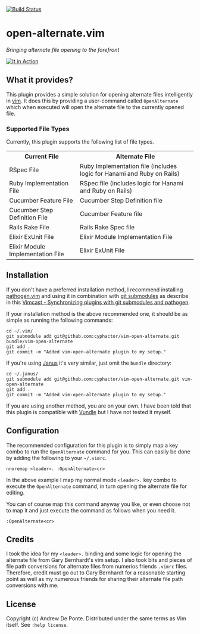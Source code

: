 [![Build Status](https://travis-ci.org/cyphactor/vim-open-alternate.svg?branch=master)](https://travis-ci.org/cyphactor/vim-open-alternate)

# open-alternate.vim

*Bringing alternate file opening to the forefront*

[![It in Action](/images/vim-open-alternate-intro-screenshot.png?raw=true)](https://vimeo.com/66043605)

## What it provides?

This plugin provides a simple solution for opening alternate files
intelligently in [vim](http://www.vim.org). It does this by providing a
user-command called `OpenAlternate` which when executed will open the
alternate file to the currently opened file.

### Supported File Types

Currently, this plugin supports the following list of file types.

<table>
  <tr>
    <th>
      Current File
    </th>
    <th>
      Alternate File
    </th>
  </tr>
  <tr>
    <td>
      RSpec File
    </td>
    <td>
      Ruby Implementation file (includes logic for Hanami and Ruby on Rails)
    </td>
  </tr>
  <tr>
    <td>
      Ruby Implementation File
    </td>
    <td>
      RSpec file (includes logic for Hanami and Ruby on Rails)
    </td>
  </tr>
  <tr>
    <td>
      Cucumber Feature File
    </td>
    <td>
      Cucumber Step Definition file
    </td>
  </tr>
  <tr>
    <td>
      Cucumber Step Definition File
    </td>
    <td>
      Cucumber Feature file
    </td>
  </tr>
  <tr>
    <td>
      Rails Rake File
    </td>
    <td>
      Rails Rake Spec file
    </td>
  </tr>
  <tr>
    <td>
      Elixir ExUnit File
    </td>
    <td>
      Elixir Module Implementation File
    </td>
  </tr>
  <tr>
    <td>
      Elixir Module Implementation File
    </td>
    <td>
      Elixir ExUnit File
    </td>
  </tr>
</table>

## Installation

If you don't have a preferred installation method, I recommend installing
[pathogen.vim](https://github.com/tpope/vim-pathogen) and using it in
combination with [git
submodules](http://git-scm.com/book/en/Git-Tools-Submodules) as describe in
this [Vimcast - Synchronizing plugins with git submodules and
pathogen](http://vimcasts.org/episodes/synchronizing-plugins-with-git-submodules-and-pathogen/).

If your installation method is the above recommended one, it should be as
simple as running the following commands:

    cd ~/.vim/
    git submodule add git@github.com:cyphactor/vim-open-alternate.git bundle/vim-open-alternate
    git add .
    git commit -m "Added vim-open-alternate plugin to my setup."

If you're using [Janus](https://github.com/carlhuda/janus) it's very similar, just omit the `bundle` directory:

    cd ~/.janus/
    git submodule add git@github.com:cyphactor/vim-open-alternate.git vim-open-alternate
    git add .
    git commit -m "Added vim-open-alternate plugin to my setup."

If you are using another method, you are on your own. I have been told that
this plugin is compatible with [Vundle](http://github.com/gmarik/vundle)
but I have not tested it myself.

## Configuration

The recommended configuration for this plugin is to simply map a key combo to
run the `OpenAlternate` command for you. This can easily be done by adding the
following to your `~/.vimrc`.

    nnoremap <leader>. :OpenAlternate<cr>

In the above example I map my normal mode `<leader>.` key combo to execute the
`OpenAlternate` command, in turn opening the alternate file for editing.

You can of course map this command anyway you like, or even choose not to map
it and just execute the command as follows when you need it.

    :OpenAlternate<cr>

## Credits

I took the idea for my `<leader>.` binding and some logic for opening the
alternate file from Gary Bernhardt's vim setup. I also took bits and pieces of
file path conversions for alternate files from numerios friends `.vimrc`
files. Therefore, credit must go out to Gary Bernhardt for a reasonable
starting point as well as my numerous friends for sharing their alternate
file path conversions with me.

## License

Copyright (c) Andrew De Ponte. Distributed under the same terms as Vim itself.
See `:help license`.
